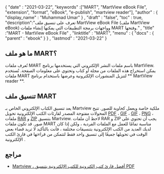 {
  "date" : "2021-03-22",
  "keywords" :["MART", "MartView eBook File", "extension", "format", "eBook", "e-publish", "martview reader"],
  "author" : {
    "display_name" : "Muhammad Umar"
} ,
  "draft" : "false",
  "toc" : true,
  "description":"تعرف على تنسيق ملف MartView eBook File (ملف MartView eBook) وواجهات برمجة التطبيقات التي يمكنها إنشاء ملفات MART وفتحها." ,
  "title" :"MART - MartView eBook File" ,
  "linktitle" : "MART",
  "menu" : {
    "docs" : {
      "parent" : "ebook"
}
} ,
  "lastmod" : "2021-03-22"
}

## ما هو ملف MART؟ ##

تُعرف ملفات MART باسم ملفات النشر الإلكتروني التي يستخدمها برنامج MartView. يمكن استخراج هذه الملفات من مجلة أو كتاب وتحتوي على معلومات الصفحة. تُستخدم ملفات MART لتنزيل المنشورات الإلكترونية وعرضها باستخدام برنامج ** MartView reader **.

## تنسيق ملف MART ##

يعد تنسيق الكتاب الإلكتروني الخاص بـ Martview ملكية خاصة ويعمل كحاوية للصور. تتيح المحولات مفتوحة المصدر لقارئات الكتب الإلكترونية تحويل [PDF](/ar/pdf/) ، [GIF](/ar/image/gif/) ، [GIF](/ar/image/gif/) ، [PNG](/ar/image/png/) ، ملفات [RAR](/ar/compression/rar/) و [ZIP](/ar/compression/zip/) بتنسيق Martview. لاحظ أن ملفات RAR و ZIP يجب أن تحتوي على صور. قد تكون ملفات MART مناسبة تمامًا للعمل مع الملفات الفردية ، ولكن إذا كان لديك العديد من الكتب الإلكترونية بتنسيقات مختلفة ، فأنت بالتأكيد لا تريد قضاء بعض الوقت في تحويلها جميعًا إلى تنسيق واحد فقط لتتمكن من قراءتها في قارئ الكتب الإلكترونية .

## مراجع

* [Martview ، أفضل قارئ كتب إلكترونية للكتب الإلكترونية بتنسيق PDF](https://www.ghacks.net/2011/04/15/martview-best-ebook-reader-for-pdf-e-books/)

